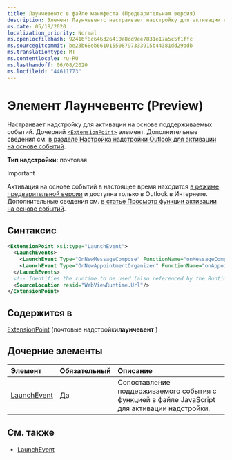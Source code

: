 ```yaml
---
title: Лаунчевентс в файле манифеста (Предварительная версия)
description: Элемент Лаунчевентс настраивает надстройку для активации на основе поддерживаемых событий.
ms.date: 05/18/2020
localization_priority: Normal
ms.openlocfilehash: 92416f8c646326410a8cd9ee7831e17a5c5f1ffc
ms.sourcegitcommit: be23b68eb661015508797333915b44381dd29bdb
ms.translationtype: MT
ms.contentlocale: ru-RU
ms.lasthandoff: 06/08/2020
ms.locfileid: "44611773"
---
```

# <a name="launchevents-element-preview"></a>Элемент Лаунчевентс (Preview)

Настраивает надстройку для активации на основе поддерживаемых событий. Дочерний [`<ExtensionPoint>`](extensionpoint.md) элемент. Дополнительные сведения см. [в разделе Настройка надстройки Outlook для активации на основе событий](../../outlook/autolaunch.md).

**Тип надстройки:** почтовая

> [!IMPORTANT]
> Активация на основе событий в настоящее время находится [в режиме предварительной версии](../../reference/objectmodel/preview-requirement-set/outlook-requirement-set-preview.md) и доступна только в Outlook в Интернете. Дополнительные сведения см. [в статье Просмотр функции активации на основе событий](../../outlook/autolaunch.md#how-to-preview-the-event-based-activation-feature).

## <a name="syntax"></a>Синтаксис

```XML
<ExtensionPoint xsi:type="LaunchEvent">
  <LaunchEvents>
    <LaunchEvent Type="OnNewMessageCompose" FunctionName="onMessageComposeHandler"/>
    <LaunchEvent Type="OnNewAppointmentOrganizer" FunctionName="onAppointmentComposeHandler"/>
  </LaunchEvents>
  <!-- Identifies the runtime to be used (also referenced by the Runtime element). -->
  <SourceLocation resid="WebViewRuntime.Url"/>
</ExtensionPoint>
```

## <a name="contained-in"></a>Содержится в

[ExtensionPoint](extensionpoint.md) (почтовые надстройки**лаунчевент** )

## <a name="child-elements"></a>Дочерние элементы

|  Элемент |  Обязательный  |  Описание  |
|:-----|:-----|:-----|
| [LaunchEvent](launchevent.md) | Да |  Сопоставление поддерживаемого события с функцией в файле JavaScript для активации надстройки. |

## <a name="see-also"></a>См. также

- [LaunchEvent](launchevent.md)
